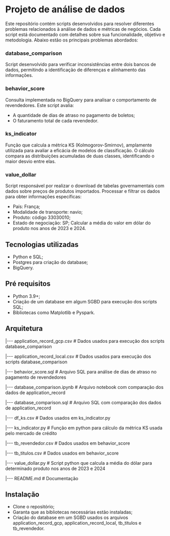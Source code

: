 # Projeto de análise de dados
Este repositório contém scripts desenvolvidos para resolver diferentes problemas relacionados à análise de dados e métricas de negócios. Cada script está documentado com detalhes sobre sua funcionalidade, objetivo e metodologia. Abaixo estão os principais problemas abordados:

### database_comparison
Script desenvolvido para verificar inconsistências entre dois bancos de dados, permitindo a identificação de diferenças e alinhamento das informações.

### behavior_score
Consulta implementada no BigQuery para analisar o comportamento de revendedores. Este script avalia:
- A quantidade de dias de atraso no pagamento de boletos;
- O faturamento total de cada revendedor.

### ks_indicator
Função que calcula a métrica KS (Kolmogorov-Smirnov), amplamente utilizada para avaliar a eficácia de modelos de classificação. O cálculo compara as distribuições acumuladas de duas classes, identificando o maior desvio entre elas.

### value_dollar
Script responsável por realizar o download de tabelas governamentais com dados sobre preços de produtos importados.
Processar e filtrar os dados para obter informações específicas:
- País: França;
- Modalidade de transporte: navio;
- Produto: código 33030010;
- Estado de negociação: SP;
Calcular a média do valor em dólar do produto nos anos de 2023 e 2024.

## Tecnologias utilizadas
- Python e SQL;
- Postgres para criação do database;
- BigQuery.

## Pré requisitos
- Python 3.9+;
- Criação de um database em algum SGBD para execução dos scripts SQL;
- Bibliotecas como Matplotlib e Pyspark.

## Arquitetura
|--- application_record_gcp.csv # Dados usados para execução dos scripts database_comparison

|--- application_record_local.csv # Dados usados para execução dos scripts database_comparison

|--- behavior_score.sql # Arquivo SQL para análise de dias de atraso no pagamento de revendedores

|--- database_comparison.ipynb # Arquivo notebook com comparação dos dados de application_record

|--- database_comparison.sql # Arquivo SQL com comparação dos dados de application_record

|--- df_ks.csv # Dados usados em ks_indicator.py

|--- ks_indicator.py # Função em python para cálculo da métrica KS usada pelo mercado de crédito

|--- tb_revendedor.csv # Dados usados em behavior_score

|--- tb_titulos.csv # Dados usados em behavior_score

|--- value_dollar.py # Script python que calcula a média do dólar para determinado produto nos anos de 2023 e 2024

|--- README.md # Documentação

## Instalação
- Clone o repositório;
- Garanta que as bibliotecas necessárias estão instaladas;
- Criação do database em um SGBD usados os arquivos application_record_gcp, application_record_local, tb_titulos e tb_revendedor.

